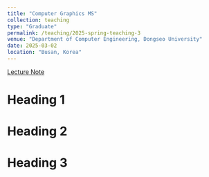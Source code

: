 ```yaml
---
title: "Computer Graphics MS"
collection: teaching
type: "Graduate"
permalink: /teaching/2025-spring-teaching-3
venue: "Department of Computer Engineering, Dongseo University"
date: 2025-03-02
location: "Busan, Korea"
---
```


[Lecture Note](https://docs.google.com/document/d/1P5sw_GTeO1074b7VugKLQXGy23JcZ8JiLATaScqNBQE/edit?tab=t.0)

Heading 1
======

Heading 2
======

Heading 3
======

